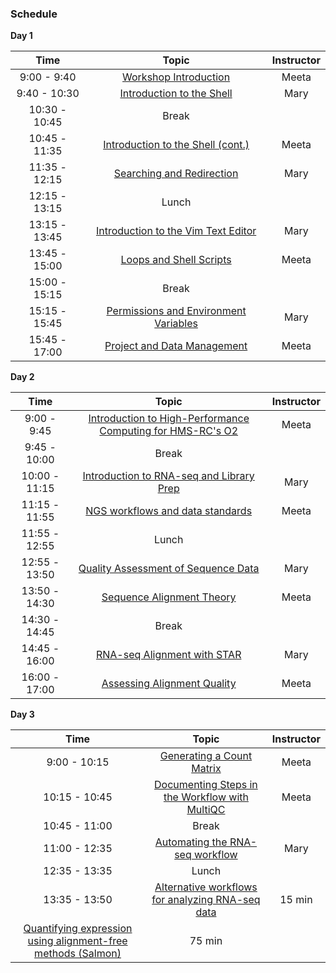 ### Schedule
**Day 1**

| Time            | Topic | Instructor |
|:------------------------:|:----------:|:--------:|
|9:00 - 9:40 | [Workshop Introduction]() | Meeta |
|9:40 - 10:30 | [Introduction to the Shell](https://hbctraining.github.io/Intro-to-Shell/lessons/01_the_filesystem.html) | Mary |
|10:30 - 10:45 | Break | |
|10:45 - 11:35 | [Introduction to the Shell (cont.)](https://hbctraining.github.io/Intro-to-Shell/lessons/01_the_filesystem.html) | Meeta |
|11:35 - 12:15 | [Searching and Redirection](https://hbctraining.github.io/Intro-to-Shell/lessons/02_searching_files.html) | Mary |
|12:15 - 13:15 | Lunch | |
|13:15 - 13:45 | [Introduction to the Vim Text Editor](https://hbctraining.github.io/Intro-to-Shell/lessons/03_vim.html) | Mary |
|13:45 - 15:00 | [Loops and Shell Scripts](https://hbctraining.github.io/Intro-to-Shell/lessons/04_loops_and_scripts.html) | Meeta |
|15:00 - 15:15 | Break | |
|15:15 - 15:45 | [Permissions and Environment Variables](https://hbctraining.github.io/Intro-to-Shell/lessons/05_permissions_and_environment_variables.html) | Mary |
|15:45 - 17:00 | [Project and Data Management](https://hbctraining.github.io/Intro-to-rnaseq-hpc-O2/lessons/01_data_organization.html) | Meeta |

**Day 2**

| Time            | Topic | Instructor |
|:------------------------:|:----------:|:--------:|
|9:00 - 9:45 | [Introduction to High-Performance Computing for HMS-RC's O2](https://github.com/hbctraining/Intro-to-rnaseq-hpc-O2/blob/master/lectures/HPC_intro_slides_Radhika.pdf) | Meeta |
|9:45 - 10:00 | Break | |
|10:00 - 11:15 | [Introduction to RNA-seq and Library Prep](https://github.com/hbctraining/Intro-to-rnaseq-hpc-O2/blob/master/lectures/rna-seq_design.pdf) | Mary |
|11:15 - 11:55 | [NGS workflows and data standards]() | Meeta |
|11:55 - 12:55 | Lunch | |
|12:55 - 13:50 | [Quality Assessment of Sequence Data](https://hbctraining.github.io/Intro-to-rnaseq-hpc-O2/lessons/07_assessing_quality.html) | Mary | 
|13:50 - 14:30 | [Sequence Alignment Theory]() | Meeta |
|14:30 - 14:45 | Break | |
|14:45 - 16:00 | [RNA-seq Alignment with STAR](https://hbctraining.github.io/Intro-to-rnaseq-hpc-O2/lessons/B1_alignment.html) | Mary |
|16:00 - 17:00 | [Assessing Alignment Quality](https://hbctraining.github.io/Intro-to-rnaseq-hpc-O2/lessons/B2_alignment_quality.html) | Meeta |

**Day 3**

| Time            | Topic | Instructor |
|:------------------------:|:----------:|:--------:|
|9:00 - 10:15 | [Generating a Count Matrix](https://hbctraining.github.io/Intro-to-rnaseq-hpc-O2/lessons/B3_counting_reads.html) | Meeta |
|10:15 - 10:45 | [Documenting Steps in the Workflow with MultiQC](https://hbctraining.github.io/Intro-to-rnaseq-hpc-O2/lessons/B4_multiQC.html) | Meeta |
|10:45 - 11:00 | Break | |
|11:00 - 12:35 | [Automating the RNA-seq workflow](https://hbctraining.github.io/Intro-to-rnaseq-hpc-O2/lessons/09_automating_workflow.html) | Mary |
|12:35 - 13:35 | Lunch | |
|13:35 - 13:50 | [Alternative workflows for analyzing RNA-seq data](https://github.com/hbctraining/Intro-to-rnaseq-hpc-O2/blob/master/lectures/RNAseq-analysis-methods.pdf) | 15 min |
|[Quantifying expression using alignment-free methods (Salmon)](https://github.com/hbctraining/Intro-to-rnaseq-hpc-O2/blob/master/lessons/10_salmon.md) | 75 min |
